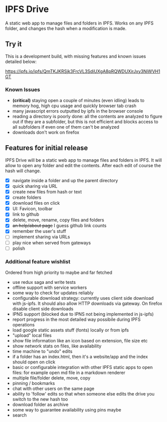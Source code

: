 # IPFS Drive

A static web app to manage files and folders in IPFS. Works on any IPFS folder, and changes the hash when a modification is made.

## Try it

This is a development build, with missing features and known issues detailed below:

https://ipfs.io/ipfs/QmTKJKRSjk3FrcVL3SdiUXgA8pRQWDUXirJxy3NiWVH1GT

### Known Issues

- __(critical)__ staying open a couple of minutes (even idling) leads to memory hog, high cpu usage and quickly browser tab crash
- many javascript errors outputted by ipfs in the browser console
- reading a directory is poorly done: all the contents are analyzed to figure out if they are a subfolder, but this is not efficient and blocks access to all subfolders if even one of them can't be analyzed
- downloads don't work on firefox

## Features for initial release

IPFS Drive will be a static web app to manage files and folders in IPFS. It will allow to open any folder and edit the contents. After each edit of course the hash will change.

- [x] navigate inside a folder and up the parent directory
- [x] quick sharing via URL
- [x] create new files from hash or text
- [x] create folders
- [x] download files on click
- [x] UI: Favicon, toolbar
- [x] link to github
- [x] delete, move, rename, copy files and folders
- [x] ~~an help/about page~~ I guess github link counts
- [x] remember the user's stuff
- [ ] implement sharing via URLs
- [ ] play nice when served from gateways
- [ ] polish

### Additional feature wishlist

Ordered from high priority to maybe and far fetched

- use redux saga and write tests
- offline support with service workers
- some way to check for updates reliably
- configurable download strategy: currently uses client side download with js-ipfs. It should also allow HTTP downloads via gateway. On firefox disable client side downloads
- IPNS support (blocked due to IPNS not being implemented in js-ipfs)
- report progress in the most detailed way possibile during IPFS operations
- load google static assets stuff (fonts) locally or from ipfs
- "upload" local files
- show file information like an icon based on extension, file size etc
- show network stats on files, like availability
- time machine to "undo" edits
- if a folder has an index.html, then it's a website/app and the index should open on click
- basic or configurable integration with other IPFS static apps to open files: for example open md file in a markdown renderer
- multiple file/folder delete, move, copy
- pinning / bookmarks
- chat with other users on the same page
- ability to 'follow' edits so that when someone else edits the drive you switch to the new hash too
- download folder as archive
- some way to guarantee availability using pins maybe
- search
